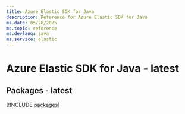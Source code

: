 ```yaml
---
title: Azure Elastic SDK for Java
description: Reference for Azure Elastic SDK for Java
ms.date: 05/28/2025
ms.topic: reference
ms.devlang: java
ms.service: elastic
---
```

# Azure Elastic SDK for Java - latest
## Packages - latest
[!INCLUDE [packages](elastic-index.md)]